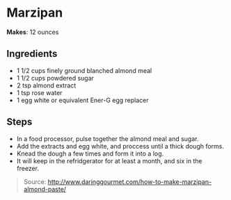 # Marzipan

**Makes**: 12 ounces

## Ingredients

 - 1 1/2 cups finely ground blanched almond meal
 - 1 1/2 cups powdered sugar
 - 2 tsp almond extract
 - 1 tsp rose water
 - 1 egg white or equivalent Ener-G egg replacer

## Steps

 - In a food processor, pulse together the almond meal and sugar.
 - Add the extracts and egg white, and proccess until a thick dough forms.
 - Knead the dough a few times and form it into a log.
 - It will keep in the refridgerator for at least a month, and six in the freezer.

> Source: http://www.daringgourmet.com/how-to-make-marzipan-almond-paste/
